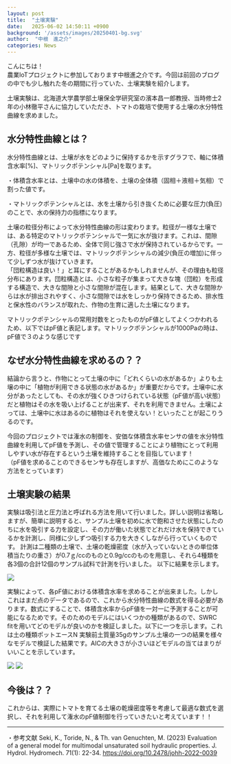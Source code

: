 ```yaml
---
layout: post
title:  "土壌実験"
date:   2025-06-02 14:50:11 +0900
background: '/assets/images/20250401-bg.svg'
author:  "中根　進之介"
categories: News
---
```



こんにちは！  
農業IoTプロジェクトに参加しております中根進之介です。今回は前回のブログの中でも少し触れた冬の期間に行っていた、土壌実験を紹介します。

土壌実験は、北海道大学農学部土壌保全学研究室の濱本昌一郎教授、当時修士2年の小林徹平さんに協力していただき、トマトの栽培で使用する土壌の水分特性曲線を求めました。


## 水分特性曲線とは？
水分特性曲線とは、土壌が水をどのように保持するかを示すグラフで、軸に体積含水率[%]、マトリックポテンシャル[Pa]を取ります。

・体積含水率とは、土壌中の水の体積を、土壌の全体積（固相＋液相＋気相）で割った値です。

・マトリックポテンシャルとは、水を土壌から引き抜くために必要な圧力(負圧)のことで、水の保持力の指標になります。

土壌の粒径分布によって水分特性曲線の形は変わります。粒径が一様な土壌では、ある特定のマトリックポテンシャルで一気に水が抜けます。これは、間隙（孔隙）が均一であるため、全体で同じ強さで水が保持されているからです。一方、粒径が多様な土壌では、マトリックポテンシャルの減少(負圧の増加)に伴って少しずつ水が抜けていきます。<br> 
「団粒構造は良い！」と耳にすることがあるかもしれませんが、その理由も粒径分布にあります。団粒構造とは、小さな粒子が集まって大きな塊（団粒）を形成する構造で、大きな間隙と小さな間隙が混在します。結果として、大きな間隙からは水が排出されやすく、小さな間隙では水をしっかり保持できるため、排水性と保水性のバランスが取れた、作物の生育に適した土壌になります。 <br>

マトリックポテンシャルの常用対数をとったものがpF値としてよくつかわれるため、以下ではpF値と表記します。マトリックポテンシャルが1000Paの時は、pF値で３のような感じです


## なぜ水分特性曲線を求めるの？？
結論から言うと、作物にとって土壌の中に「どれくらいの水があるか」よりも土壌の中に「植物が利用できる状態の水があるか」が重要だからです。土壌中に水分があったとしても、その水が強くひきつけられている状態（pF値が高い状態）だと植物はその水を吸い上げることが出来ず、それを利用できません。土壌によっては、土壌中に水はあるのに植物はそれを使えない！といったことが起こりうるのです。

今回のプロジェクトでは潅水の制御を、安価な体積含水率センサの値を水分特性曲線を利用してpF値を予測し、その値で管理することにより植物にとって利用しやすい水が存在するという土壌を維持することを目指しています！　  
（pF値を求めることのできるセンサも存在しますが、高価なためにこのような方法をとっています）<br>


## 土壌実験の結果
実験は吸引法と圧力法と呼ばれる方法を用いて行いました。詳しい説明は省略しますが、簡単に説明すると、サンプル土壌を初めに水で飽和させた状態にしたのちに水を吸引する力を設定し、その力が働いた状態でどれだけ水を保持できているかを計測し、同様に少しずつ吸引する力を大きくしながら行っていくものです。
計測は二種類の土壌で、土壌の乾燥密度（水が入っていないときの単位体積当たりの重さ）が0.7ｇ/ccのものと0.9g/ccのものを用意し、それら4種類を各3個の合計12個のサンプル試料で計測を行いました。
以下に結果を示します。<br>

<img class="img-fluid" src="/agri-iot-blog/assets/images/20250524-01.jpg"/><br>

実験によって、各pF値における体積含水率を求めることが出来ました。しかしこれはまだ点のデータであるので、これから水分特性曲線の数式を得る必要があります。数式にすることで、体積含水率からpF値を一対一に予測することが可能になるためです。そのためのモデルにはいくつかの種類があるので、SWRC fitを用いてどのモデルが良いのかを検証しました。以下に一つを示します。これは土の種類ポットエースN 実験前土質量35gのサンプル土壌の一つの結果を様々なモデルで検証した結果です。AICの大きさが小さいほどモデルの当てはまりがいいことを示しています。<br>

<img class="img-fluid" src="/agri-iot-blog/assets/images/20250524-02.jpg"/>
<img class="img-fluid" src="/agri-iot-blog/assets/images/20250524-03.jpg"/> <br>


## 今後は？？
これからは、実際にトマトを育てる土壌の乾燥密度等を考慮して最適な数式を選択し、それを利用して潅水のpF値制御を行っていきたいと考えています！！

---

・参考文献
Seki, K., Toride, N., & Th. van Genuchten, M. (2023) Evaluation of a general model for multimodal unsaturated soil hydraulic properties. J. Hydrol. Hydromech. 71(1): 22-34.
https://doi.org/10.2478/johh-2022-0039
